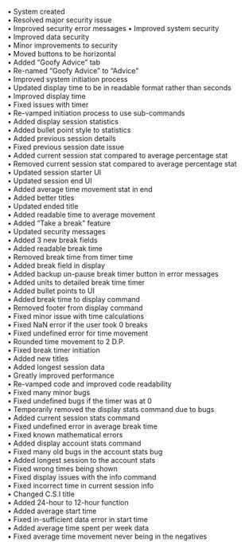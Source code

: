 •	System created <br>
•	Resolved major security issue  <br>
•	Improved security error messages
•	Improved system security  <br>
•	Improved data security  <br>
•	Minor improvements to security <br>
•	Moved buttons to be horizontal <br>
•	Added “Goofy Advice” tab <br>
•	Re-named “Goofy Advice” to “Advice” <br>
•	Improved system initiation process  <br>
•	Updated display time to be in readable format rather than seconds <br>
•	Improved display time <br>
•	Fixed issues with timer <br>
•	Re-vamped initiation process to use sub-commands <br>
•	Added display session statistics <br>
•	Added bullet point style to statistics  <br>
•	Added previous session details <br>
•	Fixed previous session date issue <br>
•	Added current session stat compared to average percentage stat <br>
•	Removed current session stat compared to average percentage stat <br>
•	Updated session starter UI <br>
•	Updated session end UI <br>
•	Added average time movement stat in end <br>
•	Added better titles <br>
•	Updated ended title <br>
•	Added readable time to average movement <br>
•	Added “Take a break” feature <br>
•	Updated security messages <br>
•	Added 3 new break fields <br>
•	Added readable break time <br>
•	Removed break time from timer time  <br>
•	Added break field in display  <br>
•	Added backup un-pause break timer button in error messages <br>
•	Added units to detailed break time timer <br>
•	Added bullet points to UI <br>
•	Added break time to display command <br>
•	Removed footer from display command <br>
•	Fixed minor issue with time calculations  <br>
•	Fixed NaN error if the user took 0 breaks <br>
•	Fixed undefined error for time movement <br>
•	Rounded time movement to 2 D.P. <br>
•	Fixed break timer initiation  <br>
•	Added new titles <br>
•	Added longest session data <br>
•	Greatly improved performance <br>
•	Re-vamped code and improved code readability <br>
•	Fixed many minor bugs <br>
•	Fixed undefined bugs if the timer was at 0 <br>
•	Temporarily removed the display stats command due to bugs <br>
•	Added current session stats command <br>
•	Fixed undefined error in average break time <br>
•	Fixed known mathematical errors  <br>
•	Added display account stats command <br>
•	Fixed many old bugs in the account stats bug <br>
•	Added longest session to the account stats <br>
•	Fixed wrong times being shown <br>
•	Fixed display issues with the info command <br>
•	Fixed incorrect time in current session info <br>
•	Changed C.S.I title <br>
•	Added 24-hour to 12-hour function <br>
•	Added average start time <br>
•	Fixed in-sufficient data error in start time <br>
•	Added average time spent per week data <br>
•	Fixed average time movement never being in the negatives <br>
